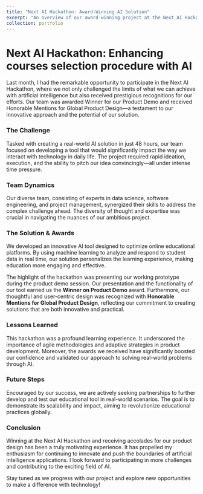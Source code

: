 ```yaml
---
title: "Next AI Hackathon: Award-Winning AI Solution"
excerpt: "An overview of our award-winning project at the Next AI Hackathon, which focused on enhancing online education platforms using AI.<br/><img src='/images/hack.png' width='500' height='300'>"
collection: portfolio
---
```


# Next AI Hackathon: Enhancing courses selection procedure with AI

Last month, I had the remarkable opportunity to participate in the Next AI Hackathon, where we not only challenged the limits of what we can achieve with artificial intelligence but also received prestigious recognitions for our efforts. Our team was awarded Winner for our Product Demo and received Honorable Mentions for Global Product Design—a testament to our innovative approach and the potential of our solution.

### The Challenge

Tasked with creating a real-world AI solution in just 48 hours, our team focused on developing a tool that would significantly impact the way we interact with technology in daily life. The project required rapid ideation, execution, and the ability to pitch our idea convincingly—all under intense time pressure.

### Team Dynamics

Our diverse team, consisting of experts in data science, software engineering, and project management, synergized their skills to address the complex challenge ahead. The diversity of thought and expertise was crucial in navigating the nuances of our ambitious project.

### The Solution & Awards

We developed an innovative AI tool designed to optimize online educational platforms. By using machine learning to analyze and respond to student data in real time, our solution personalizes the learning experience, making education more engaging and effective.

The highlight of the hackathon was presenting our working prototype during the product demo session. Our presentation and the functionality of our tool earned us the **Winner on Product Demo** award. Furthermore, our thoughtful and user-centric design was recognized with **Honorable Mentions for Global Product Design**, reflecting our commitment to creating solutions that are both innovative and practical.

### Lessons Learned

This hackathon was a profound learning experience. It underscored the importance of agile methodologies and adaptive strategies in product development. Moreover, the awards we received have significantly boosted our confidence and validated our approach to solving real-world problems through AI.

### Future Steps

Encouraged by our success, we are actively seeking partnerships to further develop and test our educational tool in real-world scenarios. The goal is to demonstrate its scalability and impact, aiming to revolutionize educational practices globally.

### Conclusion

Winning at the Next AI Hackathon and receiving accolades for our product design has been a truly motivating experience. It has propelled my enthusiasm for continuing to innovate and push the boundaries of artificial intelligence applications. I look forward to participating in more challenges and contributing to the exciting field of AI.

Stay tuned as we progress with our project and explore new opportunities to make a difference with technology!
